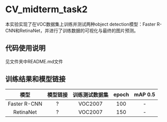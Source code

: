 # CV_midterm_task2
本实验实现了在VOC数据集上训练并测试两种object detection模型：Faster R-CNN和RetinaNet，并进行了训练数据的可视化与最终的图片预测。

## 代码使用说明
见文件夹中README.md文件

## 训练结果和模型链接
 
| 模型 | 模型链接 | 训练测试数据集 | epoch | mAP 0.5 |
| :-----: | :-----: | :------: | :------: | :------: |
| Faster R-CNN | ? | VOC2007 | 100 | - |
| RetinaNet | ? | VOC2007 | 150 | - |
